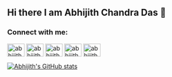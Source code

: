 ## Hi there I am Abhijith Chandra Das 👋

<h3 align="left">Connect with me:</h3>
<p align="left">
<a href="https://www.youtube.com/c/abanalytica1694" target="_blank"><img align="center" src="https://raw.githubusercontent.com/rahuldkjain/github-profile-readme-generator/master/src/images/icons/Social/youtube.svg" alt="abhijith-abanalytica" height="30" width="40" /></a>
<a href="https://abhijithchandradas.github.io" target="_blank"><img align="center" src="https://raw.githubusercontent.com/sven-bo/sven-bo/master/website.svg" alt="abhijith-website" height="30" width="40" /></a>
<a href="https://linkedin.com/in/abhijithcs" target="_blank"><img align="center" src="https://raw.githubusercontent.com/rahuldkjain/github-profile-readme-generator/master/src/images/icons/Social/linked-in-alt.svg" alt="abhijith-linkedin" height="30" width="40" /></a>
<a href="https://medium.com/@abhijithchandradas" target="_blank"><img align="center" src="https://github.com/rahuldkjain/github-profile-readme-generator/blob/master/src/images/icons/Social/medium.svg" alt="abhijith-medium" height="30" width="40" /></a>
  <a href="https://x.com/hashabcd" target="_blank"><img align="center" src="https://github.com/rahuldkjain/github-profile-readme-generator/blob/master/src/images/icons/Social/twitter.svg" alt="abhijith-x-twitter" height="30" width="40" /></a>
</p>

<!-- GitHub stats from https://github.com/anuraghazra/github-readme-stats -->
[![Abhijith's GitHub stats](https://github-readme-stats.vercel.app/api?username=hashABCD)](https://github.com/hashABCD/github-readme-stats)
<!--
**hashABCD/hashABCD** is a ✨ _special_ ✨ repository because its `README.md` (this file) appears on your GitHub profile.

Here are some ideas to get you started:

- 🔭 I’m currently working on ...
- 🌱 I’m currently learning ...
- 👯 I’m looking to collaborate on ...
- 🤔 I’m looking for help with ...
- 💬 Ask me about ...
- 📫 How to reach me: ...
- 😄 Pronouns: ...
- ⚡ Fun fact: ...
-->
